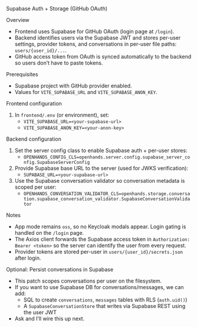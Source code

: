 Supabase Auth + Storage (GitHub OAuth)

Overview
- Frontend uses Supabase for GitHub OAuth (login page at `/login`).
- Backend identifies users via the Supabase JWT and stores per-user settings, provider tokens, and conversations in per-user file paths: `users/{user_id}/...`.
- GitHub access token from OAuth is synced automatically to the backend so users don’t have to paste tokens.

Prerequisites
- Supabase project with GitHub provider enabled.
- Values for `VITE_SUPABASE_URL` and `VITE_SUPABASE_ANON_KEY`.

Frontend configuration
1) In `frontend/.env` (or environment), set:
   - `VITE_SUPABASE_URL=<your-supabase-url>`
   - `VITE_SUPABASE_ANON_KEY=<your-anon-key>`

Backend configuration
1) Set the server config class to enable Supabase auth + per-user stores:
   - `OPENHANDS_CONFIG_CLS=openhands.server.config.supabase_server_config.SupabaseServerConfig`
2) Provide Supabase base URL to the server (used for JWKS verification):
   - `SUPABASE_URL=<your-supabase-url>`
3) Use the Supabase conversation validator so conversation metadata is scoped per user:
   - `OPENHANDS_CONVERSATION_VALIDATOR_CLS=openhands.storage.conversation.supabase_conversation_validator.SupabaseConversationValidator`

Notes
- App mode remains `oss`, so no Keycloak modals appear. Login gating is handled on the `/login` page.
- The Axios client forwards the Supabase access token in `Authorization: Bearer <token>` so the server can identify the user from every request.
- Provider tokens are stored per-user in `users/{user_id}/secrets.json` after login.

Optional: Persist conversations in Supabase
- This patch scopes conversations per user on the filesystem.
- If you want to use Supabase DB for conversations/messages, we can add:
  - SQL to create `conversations`, `messages` tables with RLS (`auth.uid()`)
  - A `SupabaseConversationStore` that writes via Supabase REST using the user JWT
- Ask and I’ll wire this up next.
